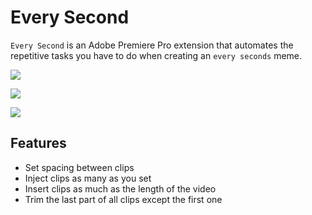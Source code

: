 # Every Second
`Every Second` is an Adobe Premiere Pro extension that automates the repetitive tasks you have to do when creating an `every seconds` meme.

![](https://user-images.githubusercontent.com/24535616/121020335-3ec81f80-c7db-11eb-9391-b9e054c109f5.jpg)

![](https://user-images.githubusercontent.com/24535616/121137181-610c7c80-c871-11eb-88b7-0a157df41115.jpg)

![](https://user-images.githubusercontent.com/24535616/121137272-72558900-c871-11eb-91d5-1e7c29a3e815.jpg)

## Features
- Set spacing between clips
- Inject clips as many as you set
- Insert clips as much as the length of the video
- Trim the last part of all clips except the first one